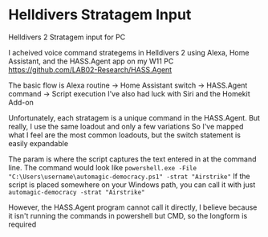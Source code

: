 # Helldivers Stratagem Input
Helldivers 2 Stratagem input for PC

I acheived voice command strategems in Helldivers 2 using Alexa, Home Assistant, and the HASS.Agent app on my W11 PC
https://github.com/LAB02-Research/HASS.Agent

The basic flow is
Alexa routine -> Home Assistant switch -> HASS.Agent command -> Script execution
I've also had luck with Siri and the Homekit Add-on

Unfortunately, each stratagem is a unique command in the HASS.Agent. But really, I use the same loadout and only a few variations
So I've mapped what I feel are the most common loadouts, but the switch statement is easily expandable

The param is where the script captures the text entered in at the command line. The command would look like
    `powershell.exe -File "C:\Users\username\automagic-democracy.ps1" -strat "Airstrike"`
If the script is placed somewhere on your Windows path, you can call it with just 
    `automagic-democracy -strat "Airstrike"`

However, the HASS.Agent program cannot call it directly, I believe because it isn't running the commands in powershell but CMD,  so the longform is required
